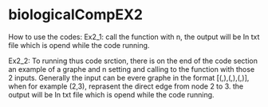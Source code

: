 # biologicalCompEX2 
How to use the codes:
Ex2_1:
call the function with n, the output will be In txt file which is opend while the code running.

Ex2_2:
To running thus code srction, there is on the end of the code section an example of a graphe and n setting and calling to the function
with those 2 inputs.
Generally the input can be evere graphe in the format [(,),(,),(,)], when for example (2,3), reprasent the direct edge from node 2 to 3.
the output will be In txt file which is opend while the code running.

